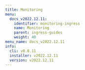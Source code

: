 ```yaml
---
title: Monitoring
menu:
  docs_v2022.12.11:
    identifier: monitoring-ingress
    name: Monitoring
    parent: ingress-guides
    weight: 40
menu_name: docs_v2022.12.11
info:
  cli: v0.0.11
  installer: v2022.12.11
  version: v2022.12.11
---
```


